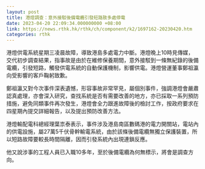 ```yaml
---
layout: post
title: 港燈調查：意外接駁後備電纜引發短路致多處停電
date: 2023-04-20 22:09:34.000000000 +08:00
link: https://news.rthk.hk/rthk/ch/component/k2/1697162-20230420.htm
categories: rthk
---
```


港燈供電系統星期三凌晨故障，導致港島多處電力中斷。港燈晚上10時見傳媒，交代初步調查結果，指事故是由於在維修保養期間，意外接駁到一條無紀錄的後備電纜，引發短路，觸發供電系統的自動保護機制，影響供電。港燈營運董事鄭祖瀛向受影響的客戶鞠躬致歉。

鄭祖瀛又對今次事件深表遺憾，形容事故非常罕見，屬個別事件，強調港燈會嚴肅認真處理，亦會深入研究，查找系統是否有需要改善的地方，亦已採取一系列預防措施，避免同類事件再次發生，港燈會全力跟進故障後的檢討工作，按政府要求在四星期內提交詳細報告，以及提出預防改善方法。

港燈輸配電科總經理葉祟泰表示，事件涉及港島南區數碼港的電力開關站，電站內的供電設施，屬27萬5千伏骨幹輸電系統，由於該條後備電纜無獨立保護裝置，所以短路故障要較長時間隔離，因而引發系統內出現連鎖反應。

他又說涉事的工程人員已入職10多年，至於後備電纜為何無標示，將會是調查方向。

